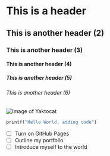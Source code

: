 # This is a header
## This is another header (2)
### This is another header (3)
#### This is another header (4)
##### This is another header (5)
###### This is another header (6)

![Image of Yaktocat](https://octodex.github.com/images/yaktocat.png)


``` python
printf("Hello World, adding code")
```

- [ ] Turn on GitHub Pages
- [ ] Outline my portfolio
- [ ] Introduce myself to the world
